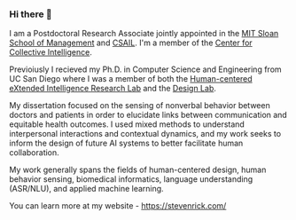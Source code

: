 ### Hi there 👋

I am a Postdoctoral Research Associate jointly appointed in the <a href="https://mitsloan.mit.edu/">MIT Sloan School of Management</a> and <a href="https://www.csail.mit.edu/">CSAIL</a>. I'm a member of the <a href="https://cci.mit.edu/">Center for Collective Intelligence</a>.

Previoiusly I recieved my Ph.D. in Computer Science and Engineering from UC San Diego where I was a member of both the <a href="https://hxi.ucsd.edu">Human-centered eXtended Intelligence Research Lab</a> and the <a href="https://designlab.ucsd.edu">Design Lab</a>.

My dissertation focused on the sensing of nonverbal behavior between doctors and patients in order to elucidate links between communication and equitable health outcomes. I used mixed methods to understand interpersonal interactions and contextual dynamics, and my work seeks to inform the design of future AI systems to better facilitate human collaboration.

My work generally spans the fields of human-centered design, human behavior sensing, biomedical informatics, language understanding (ASR/NLU), and applied machine learning.

You can learn more at my website - <a href="https://stevenrick.com/">https://stevenrick.com/</a>

<!--
**stevenrick/stevenrick** is a ✨ _special_ ✨ repository because its `README.md` (this file) appears on your GitHub profile.

Here are some ideas to get you started:

- 🔭 I’m currently working on ...
- 🌱 I’m currently learning ...
- 👯 I’m looking to collaborate on ...
- 🤔 I’m looking for help with ...
- 💬 Ask me about ...
- 📫 How to reach me: ...
- 😄 Pronouns: ...
- ⚡ Fun fact: ...
-->
